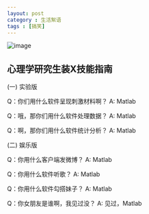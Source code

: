 ```yaml
---
layout: post
category : 生活絮语
tags : [搞笑]
---
```

![image](https://github.com/YuanboBQ/yuanbobq.github.com/blob/master/upload/image/%E5%85%AB%E5%9D%97%E8%85%B9%E8%82%8C.jpeg)
## 心理学研究生装X技能指南

(一) 实验版

Q：你们用什么软件呈现刺激材料啊？
A: Matlab

Q：哦，那你们用什么软件处理数据？
A: Matlab

Q：啊，那你们用什么软件统计分析？
A: Matlab

(二) 娱乐版		
	
Q：你用什么客户端发微博？
A: Matlab

Q：你用什么软件听歌？
A: Matlab

Q：你用什么软件勾搭妹子？
A: Matlab

Q：你女朋友是谁啊，我见过没？
A: 见过，Matlab
